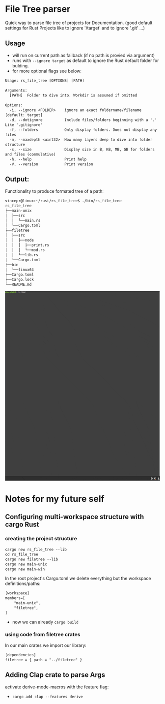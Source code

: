 # File Tree parser
Quick way to parse file tree of projects for Documentation. (good default settings for Rust Projects like to ignore '/target' and to ignore '.git' ...)

## Usage
- will run on current path as failback (if no path is provied via argument)
- runs with `--ignore target` as default to ignore the Rust default folder for bulding.
- for more optional flags see below:
```
Usage: rs_file_tree [OPTIONS] [PATH]

Arguments:
  [PATH]  Folder to dive into. Workdir is assumed if omitted

Options:
  -i, --ignore <FOLDER>    ignore an exact foldername/filename [default: target]
  -d, --dotignore          Include files/folders beginning with a '.' Like '.gitignore'
  -f, --folders            Only display folders. Does not display any files
  -m, --maxdepth <uint32>  How many layers deep to dive into folder structure
  -s, --size               Display size in B, KB, MB, GB for folders and files (commulative)
  -h, --help               Print help
  -V, --version            Print version
```

## Output:
Functionality to produce formated tree of a path:
```
vincepr@linux:~/rust/rs_file_tree$ ./bin/rs_file_tree
rs_file_tree
├──main-unix
│  ├──src
│  │  └──main.rs
│  └──Cargo.toml
├──filetree
│  ├──src
│  │  ├──node
│  │  │  ├──print.rs
│  │  │  └──mod.rs
│  │  └──lib.rs
│  └──Cargo.toml
├──bin
│  └──linux64
├──Cargo.toml
├──Cargo.lock
└──README.md
```
![Demo gif](./demo_file_tree.gif)

# Notes for my future self

## Configuring multi-workspace structure with cargo Rust
### creating the project structure
```
cargo new rs_file_tree --lib
cd rs_file_tree
cargo new filetree --lib
cargo new main-unix
cargo new main-win
```
In the root project's Cargo.toml we delete everything but the workspace definitions/paths:
```
[workspace]
members=[
    "main-unix",
    "filetree",
]
```
- now we can already `cargo build`
### using code from filetree crates
In our main crates we import our library:
```
[dependencies]
filetree = { path = "../filetree" }
```

## Adding Clap crate to parse Args
activate derive-mode-macros with the feature flag:
- `cargo add clap --features derive`